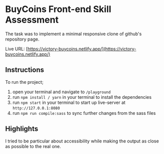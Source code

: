 #   BuyCoins Front-end Skill Assessment 

The task was to implement a minimal responsive clone of github's repository page.

Live URL: [https://victory-buycoins.netlify.app/](https://victory-buycoins.netlify.app/)

## Instructions  
To run the project;
1. open your terminal and navigate to `/playground`
2. run `npm install / yarn` in your terminal to install the dependencies
3. run `npm start` in your terminal to start up live-server at `http://127.0.0.1:8080`
4. run `npm run compile:sass` to sync further changes from the sass files

## Highlights
I tried to be particular about accessibility while making the output as close as possible to the real one.
